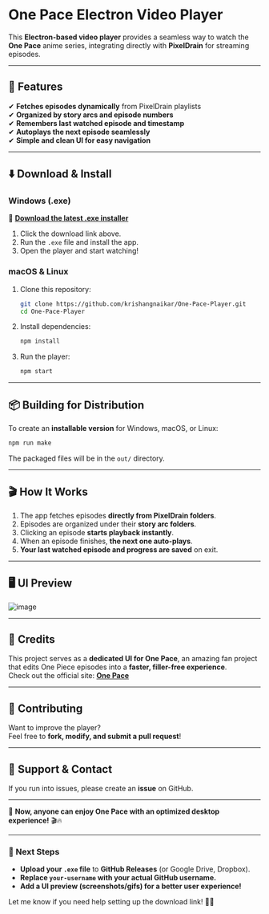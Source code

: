 # **One Pace Electron Video Player**
This **Electron-based video player** provides a seamless way to watch the **One Pace** anime series, integrating directly with **PixelDrain** for streaming episodes.

---

## **📌 Features**
✔ **Fetches episodes dynamically** from PixelDrain playlists  
✔ **Organized by story arcs and episode numbers**  
✔ **Remembers last watched episode and timestamp**  
✔ **Autoplays the next episode seamlessly**  
✔ **Simple and clean UI for easy navigation**  

---

## **⬇️ Download & Install**
### **Windows (.exe)**
🚀 **[Download the latest .exe installer](https://drive.google.com/file/d/1dhL0Ge_U7X37m30RzLwighSa0Ezl3TAh/view?usp=sharing)**  

1. Click the download link above.
2. Run the `.exe` file and install the app.
3. Open the player and start watching!

### **macOS & Linux**
1. Clone this repository:
   ```sh
   git clone https://github.com/krishangnaikar/One-Pace-Player.git
   cd One-Pace-Player
   ```
2. Install dependencies:
   ```sh
   npm install
   ```
3. Run the player:
   ```sh
   npm start
   ```

---

## **📦 Building for Distribution**
To create an **installable version** for Windows, macOS, or Linux:
```sh
npm run make
```
The packaged files will be in the `out/` directory.

---

## **🎬 How It Works**
1. The app fetches episodes **directly from PixelDrain folders**.
2. Episodes are organized under their **story arc folders**.
3. Clicking an episode **starts playback instantly**.
4. When an episode finishes, **the next one auto-plays**.
5. **Your last watched episode and progress are saved** on exit.

---

## **🖥️ UI Preview**
![image](https://github.com/user-attachments/assets/05e88adf-0b2b-403a-87e3-c75e7e826db1)


---

## **📜 Credits**
This project serves as a **dedicated UI for One Pace**, an amazing fan project that edits One Piece episodes into a **faster, filler-free experience**.  
Check out the official site: **[One Pace](https://onepace.net/en/watch)**  

---

## **🔧 Contributing**
Want to improve the player?  
Feel free to **fork, modify, and submit a pull request**!

---

## **📩 Support & Contact**
If you run into issues, please create an **issue** on GitHub.  

---

🚀 **Now, anyone can enjoy One Pace with an optimized desktop experience!** 🎬🔥

---

### **🔹 Next Steps**
- **Upload your `.exe` file** to **GitHub Releases** (or Google Drive, Dropbox).
- **Replace `your-username` with your actual GitHub username.**
- **Add a UI preview (screenshots/gifs) for a better user experience!**  

Let me know if you need help setting up the download link! 🚀🔥
